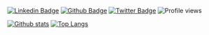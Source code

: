 [![Linkedin Badge](https://img.shields.io/badge/-AronMav-0072b1?style=flat&logo=Linkedin&logoColor=white&link=https://www.linkedin.com/in/AronMav/)](https://www.linkedin.com/in/AronMav/) [![Github Badge](https://img.shields.io/badge/-AronMav-grey?style=flat&logo=github&logoColor=white&link=https://github.com/AronMav/)](https://www.github.com/AronMav/) [![Twitter Badge](https://img.shields.io/badge/-AronMav-00acee?style=flat&logo=twitter&logoColor=white&link=https://twitter.com/AronMav/)](https://www.twitter.com/AronMav/)
![Profile views](https://gpvc.arturio.dev/AronMav)  

[![Github stats](https://github-readme-stats.vercel.app/api?username=AronMav&show_icons=true&include_all_commits=true&theme=onedark)](https://github.com/AronMav/github-readme-stats)
[![Top Langs](https://github-readme-stats.vercel.app/api/top-langs/?username=AronMav&layout=compact&theme=onedark)](https://github.com/AronMav/github-readme-stats)

